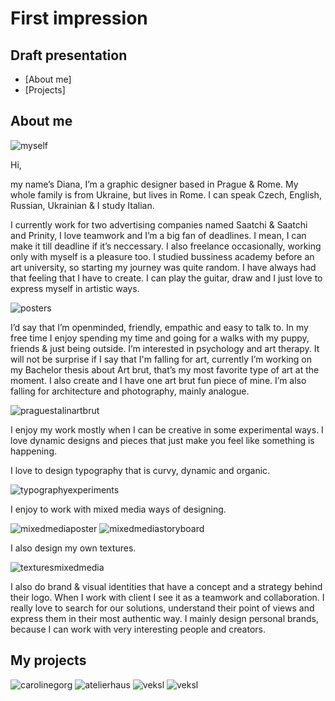 # First impression

## Draft presentation

- [About me]
- [Projects]

## About me

![myself](img/brunette_standing-and-smiling.JPG)

Hi,

my name’s Diana, I’m a graphic designer based in Prague & Rome. My whole family is from Ukraine, but lives in Rome. I can speak Czech, English, Russian, Ukrainian & I study Italian.

I currently work for two advertising companies named Saatchi & Saatchi and Prinity, I love teamwork and I’m a big fan of deadlines. I mean, I can make it till deadline if it’s neccessary. I also freelance occasionally, working only with myself is a pleasure too. I studied bussiness academy before an art university, so starting my journey was quite random. I have always had that feeling that I have to create. I can play the guitar, draw and I just love to express myself in artistic ways.

![posters](img/feya-experimental-posters.png)

I’d say that I’m openminded, friendly, empathic and easy to talk to. In my free time I enjoy spending my time and going for a walks with my puppy, friends & just being outside. I’m interested in psychology and art therapy.  It will not be surprise if I say that I'm falling for art, currently I’m working on my Bachelor thesis about Art brut, that’s my most favorite type of art at the moment. I also create and I have one art brut fun piece of mine. I’m also falling for architecture and photography, mainly analogue.

![praguestalinartbrut](img/sta-lajf-art-brut-prag-brut.png)

I enjoy my work mostly when I can be creative in some experimental ways. I love dynamic designs and pieces that just make you feel like something is happening.

I love to design typography that is curvy, dynamic and organic.

![typographyexperiments](img/experimental-typography-and-poster.png)

I enjoy to work with mixed media ways of designing.

![mixedmediaposter](img/mixed-media-technique-on-a-poster.png)
![mixedmediastoryboard](img/mixed-media-animations-canvas.png)

I also design my own textures.

![texturesmixedmedia](img/mixed-media-technique-texturing.png)

I also do brand & visual identities that have a concept and a strategy behind their logo. When I work with client I see it as a teamwork and collaboration. I really love to search for our solutions, understand their point of views and express them in their most authentic way. I mainly design personal brands, because I can work with very interesting people and creators.

## My projects

![carolinegorg](img/caroline-gorg-logo-horizontal-and-vertical-with-photographies-of-products-and-herself.png
)
![atelierhaus](img/atelier-haus-logo-horizontal-and-vertical-with-photographies-of-their-fashion.png)
![veksl](img/veksl-logo-and-stickers.png)
![veksl](img/sentie-logo-horizontal-and-vertical.png)
